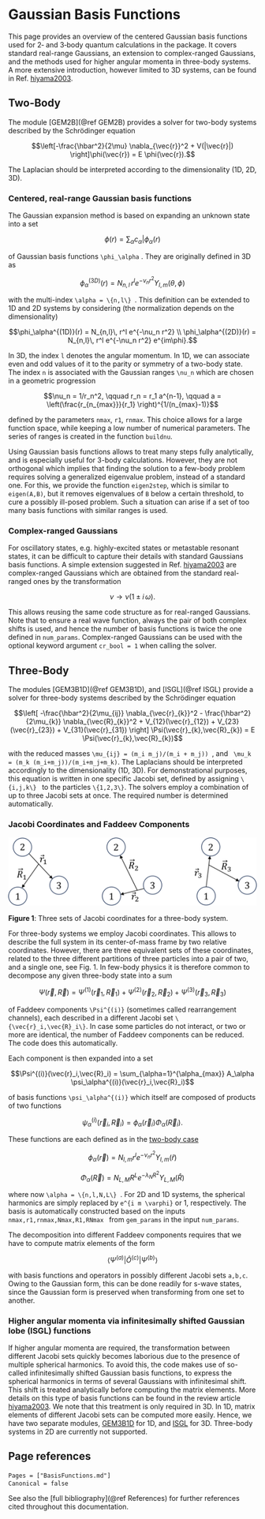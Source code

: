 
# Gaussian Basis Functions

This page provides an overview of the centered Gaussian basis functions used for 2‑ and 3‑body quantum calculations in the package. It covers standard real-range Gaussians, an extension to complex-ranged Gaussians, and the methods used for higher angular momenta in three-body systems. A more extensive introduction, however limited to 3D systems, can be found in Ref. [hiyama2003](@cite).

## Two-Body

The module [GEM2B](@ref GEM2B) provides a solver for two-body systems described by the Schrödinger equation
```math
\left[-\frac{\hbar^2}{2\mu} \nabla_{\vec{r}}^2 + V(|\vec{r}|) \right]\phi(\vec{r}) = E \phi(\vec{r}).
```
The Laplacian should be interpreted according to the dimensionality (1D, 2D, 3D).

### Centered, real-range Gaussian basis functions

The Gaussian expansion method is based on expanding an unknown state into a set
```math
\phi(r) = \sum_\alpha c_\alpha |\phi_\alpha(r)
```
of Gaussian basis functions `` \phi_\alpha `` . They are originally defined in 3D as
```math
\phi_\alpha^{(3D)}(r) = N_{n,l}\, r^l e^{-\nu_n r^2} Y_{l,m}(\theta,\phi)
```
with the multi-index `` \alpha = \{n,l\}  ``. This definition can be extended to 1D and 2D systems by considering (the normalization depends on the dimensionality)
```math
\phi_\alpha^{(1D)}(r) = N_{n,l}\, r^l e^{-\nu_n r^2} \\
\phi_\alpha^{(2D)}(r) = N_{n,l}\, r^l e^{-\nu_n r^2} e^{im\phi}.
```

In 3D, the index `` l `` denotes the angular momentum. In 1D, we can associate even and odd values of it to the parity or symmetry of a two-body state. The index `` n `` is associated with the Gaussian ranges `` \nu_n `` which are chosen in a geometric progression
```math
\nu_n = 1/r_n^2, \qquad r_n = r_1 a^{n-1}, \qquad a = \left(\frac{r_{n_{max}}}{r_1} \right)^{1/(n_{max}-1)}
```
defined by the parameters `nmax`, `r1`, `rnmax`. This choice allows for a large function space, while keeping a low number of numerical parameters. The series of ranges is created in the function `buildnu`.

Using Gaussian basis functions allows to treat many steps fully analytically, and is especially useful for 3-body calculations. However, they are not orthogonal which implies that finding the solution to a few-body problem requires solving a generalized eigenvalue problem, instead of a standard one. For this, we provide the function `eigen2step`, which is similar to `eigen(A,B)`, but it removes eigenvalues of `B` below a certain threshold, to cure a possibly ill-posed problem. Such a situation can arise if a set of too many basis functions with similar ranges is used.

### Complex-ranged Gaussians

For oscillatory states, e.g. highly-excited states or metastable resonant states, it can be difficult to capture their details with standard Gaussians basis functions. A simple extension suggested in Ref. [hiyama2003](@cite) are complex-ranged Gaussians which are obtained from the standard real-ranged ones by the transformation
```math
\nu \to \nu (1 \pm i\,\omega).
```
This allows reusing the same code structure as for real-ranged Gaussians. Note that to ensure a real wave function, always the pair of both complex shifts is used, and hence the number of basis functions is twice the one defined in `num_params`. Complex-ranged Gaussians can be used with the optional keyword argument `cr_bool = 1` when calling the solver.


## Three-Body

The modules [GEM3B1D](@ref GEM3B1D), and [ISGL](@ref ISGL) provide a solver for three-body systems described by the Schrödinger equation
```math
\left[ -\frac{\hbar^2}{2\mu_{ij}} \nabla_{\vec{r}_{k}}^2 - \frac{\hbar^2}{2\mu_{k}} \nabla_{\vec{R}_{k}}^2 + V_{12}(\vec{r}_{12}) + V_{23}(\vec{r}_{23}) + V_{31}(\vec{r}_{31}) \right] \Psi(\vec{r}_{k},\vec{R}_{k}) = E \Psi(\vec{r}_{k},\vec{R}_{k})
```
with the reduced masses ``\mu_{ij} = (m_i m_j)/(m_i + m_j)) ``, and `` \mu_k = (m_k (m_i+m_j))/(m_i+m_j+m_k)``. The Laplacians should be interpreted accordingly to the dimensionality (1D, 3D). For demonstrational purposes, this equation is written in one specific Jacobi set, defined by assigning ``\{i,j,k\} `` to the particles ``\{1,2,3\}``. The solvers employ a combination of up to three Jacobi sets at once. The required number is determined automatically.

### Jacobi Coordinates and Faddeev Components


![Jacobi coordinate sets](assets/JacobiCoordinates.svg)

**Figure 1**: Three sets of Jacobi coordinates for a three-body system.

For three-body systems we employ Jacobi coordinates. This allows to describe the full system in its center-of-mass frame by two relative coordinates. However, there are three equivalent sets of these coordinates, related to the three different partitions of three particles into a pair of two, and a single one, see Fig. 1. In few-body physics it is therefore common to decompose any given three-body state into a sum
```math
\Psi(\vec{r},\vec{R}) = \Psi^{(1)}(\vec{r}_{1},\vec{R}_{1}) + \Psi^{(2)}(\vec{r}_{2},\vec{R}_{2}) + \Psi^{(3)}(\vec{r}_{3},\vec{R}_{3})
```
of Faddeev components `` \Psi^{(i)} `` (sometimes called rearrangement channels), each described in a different Jacobi set `` \{\vec{r}_i,\vec{R}_i\} ``. In case some particles do not interact, or two or more are identical, the number of Faddeev components can be reduced. The code does this automatically.

Each component is then expanded into a set
```math
\Psi^{(i)}(\vec{r}_i,\vec{R}_i) = \sum_{\alpha=1}^{\alpha_{max}} A_\alpha \psi_\alpha^{(i)}(\vec{r}_i,\vec{R}_i)
```
of basis functions `` \psi_\alpha^{(i)} `` which itself are composed of products of two functions
```math
\psi_\alpha^{(i)}(\vec{r}_i,\vec{R}_i) = \phi_\alpha(\vec{r}_i) \Phi_\alpha(\vec{R}_i).
```
These functions are each defined as in the [two-body case](#Two-body)
```math
\phi_\alpha(\vec{r}) = N_{l,m} r^l e^{-\nu_n r^2} Y_{l,m}(\hat{r})
```
```math
\Phi_\alpha(\vec{R}) = N_{L,M} R^L e^{-\lambda_N R^2} Y_{L,M}(\hat{R})
```
where now `` \alpha = \{n,l,N,L\}  ``. For 2D and 1D systems, the spherical harmonics are simply replaced by `` e^{i m \varphi} `` or 1, respectively. The basis is automatically constructed based on the inputs `nmax,r1,rnmax,Nmax,R1,RNmax ` from `gem_params` in the input `num_params`.

The decomposition into different Faddeev components requires that we have to compute matrix elements of the form
```math
\langle \Psi^{(a)} | \hat{O}^{(c)} |\Psi^{(b)}\rangle
```
with basis functions and operators in possibly different Jacobi sets `` a,b,c ``. Owing to the Gaussian form, this can be done readily for s-wave states, since the Gaussian form is preserved when transforming from one set to another.

### Higher angular momenta via infinitesimally shifted Gaussian lobe (ISGL) functions
If higher angular momenta are required, the transformation between different Jacobi sets quickly becomes laborious due to the presence of multiple spherical harmonics. To avoid this, the code makes use of so-called infinitesimally shifted Gaussian basis functions, to express the spherical harmonics in terms of several Gaussians with infinitesimal shift. This shift is treated analytically before computing the matrix elements. More details on this type of basis functions can be found in the review article [hiyama2003](@cite). We note that this treatment is only required in 3D. In 1D, matrix elements of different Jacobi sets can be computed more easily. Hence, we have two separate modules, [GEM3B1D](#GEM3B1D) for 1D, and [ISGL](#ISGL) for 3D. Three-body systems in 2D are currently not supported.


## Page references

```@bibliography
Pages = ["BasisFunctions.md"]
Canonical = false
```

See also the [full bibliography](@ref References) for further references cited throughout this documentation.